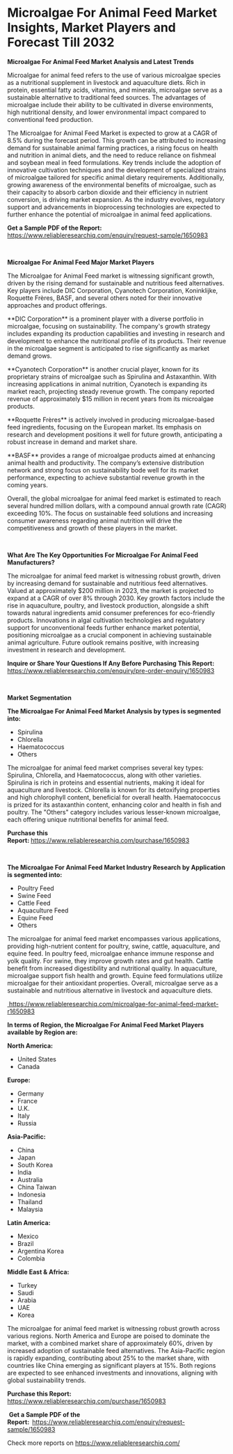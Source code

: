 <p><h1>Microalgae For Animal Feed Market Insights, Market Players and Forecast Till 2032</h1></p><p><strong>Microalgae For Animal Feed Market Analysis and Latest Trends</strong></p>
<p><p>Microalgae for animal feed refers to the use of various microalgae species as a nutritional supplement in livestock and aquaculture diets. Rich in protein, essential fatty acids, vitamins, and minerals, microalgae serve as a sustainable alternative to traditional feed sources. The advantages of microalgae include their ability to be cultivated in diverse environments, high nutritional density, and lower environmental impact compared to conventional feed production.</p><p>The Microalgae for Animal Feed Market is expected to grow at a CAGR of 8.5% during the forecast period. This growth can be attributed to increasing demand for sustainable animal farming practices, a rising focus on health and nutrition in animal diets, and the need to reduce reliance on fishmeal and soybean meal in feed formulations. Key trends include the adoption of innovative cultivation techniques and the development of specialized strains of microalgae tailored for specific animal dietary requirements. Additionally, growing awareness of the environmental benefits of microalgae, such as their capacity to absorb carbon dioxide and their efficiency in nutrient conversion, is driving market expansion. As the industry evolves, regulatory support and advancements in bioprocessing technologies are expected to further enhance the potential of microalgae in animal feed applications.</p></p>
<p><strong>Get a Sample PDF of the Report:&nbsp;</strong> <a href="https://www.reliableresearchiq.com/enquiry/request-sample/1650983?utm_campaign=3276&utm_medium=2&utm_source=Github&utm_content=ia&utm_term=23032025&utm_id=microalgae-for-animal-feed">https://www.reliableresearchiq.com/enquiry/request-sample/1650983</a></p>
<p>&nbsp;</p>
<p><strong>Microalgae For Animal Feed Major Market Players</strong></p>
<p><p>The Microalgae for Animal Feed market is witnessing significant growth, driven by the rising demand for sustainable and nutritious feed alternatives. Key players include DIC Corporation, Cyanotech Corporation, Koninklijke, Roquette Frères, BASF, and several others noted for their innovative approaches and product offerings.</p><p>**DIC Corporation** is a prominent player with a diverse portfolio in microalgae, focusing on sustainability. The company's growth strategy includes expanding its production capabilities and investing in research and development to enhance the nutritional profile of its products. Their revenue in the microalgae segment is anticipated to rise significantly as market demand grows.</p><p>**Cyanotech Corporation** is another crucial player, known for its proprietary strains of microalgae such as Spirulina and Astaxanthin. With increasing applications in animal nutrition, Cyanotech is expanding its market reach, projecting steady revenue growth. The company reported revenue of approximately $15 million in recent years from its microalgae products.</p><p>**Roquette Frères** is actively involved in producing microalgae-based feed ingredients, focusing on the European market. Its emphasis on research and development positions it well for future growth, anticipating a robust increase in demand and market share.</p><p>**BASF** provides a range of microalgae products aimed at enhancing animal health and productivity. The company’s extensive distribution network and strong focus on sustainability bode well for its market performance, expecting to achieve substantial revenue growth in the coming years.</p><p>Overall, the global microalgae for animal feed market is estimated to reach several hundred million dollars, with a compound annual growth rate (CAGR) exceeding 10%. The focus on sustainable feed solutions and increasing consumer awareness regarding animal nutrition will drive the competitiveness and growth of these players in the market.</p></p>
<p>&nbsp;</p>
<p><strong>What Are The Key Opportunities For Microalgae For Animal Feed Manufacturers?</strong></p>
<p><p>The microalgae for animal feed market is witnessing robust growth, driven by increasing demand for sustainable and nutritious feed alternatives. Valued at approximately $200 million in 2023, the market is projected to expand at a CAGR of over 8% through 2030. Key growth factors include the rise in aquaculture, poultry, and livestock production, alongside a shift towards natural ingredients amid consumer preferences for eco-friendly products. Innovations in algal cultivation technologies and regulatory support for unconventional feeds further enhance market potential, positioning microalgae as a crucial component in achieving sustainable animal agriculture. Future outlook remains positive, with increasing investment in research and development.</p></p>
<p><strong>Inquire or Share Your Questions If Any Before Purchasing This Report:</strong> <a href="https://www.reliableresearchiq.com/enquiry/pre-order-enquiry/1650983?utm_campaign=3276&utm_medium=2&utm_source=Github&utm_content=ia&utm_term=23032025&utm_id=microalgae-for-animal-feed">https://www.reliableresearchiq.com/enquiry/pre-order-enquiry/1650983</a></p>
<p>&nbsp;</p>
<p><strong>Market Segmentation</strong></p>
<p><strong>The Microalgae For Animal Feed Market Analysis by types is segmented into:</strong></p>
<p><ul><li>Spirulina</li><li>Chlorella</li><li>Haematococcus</li><li>Others</li></ul></p>
<p><p>The microalgae for animal feed market comprises several key types: Spirulina, Chlorella, and Haematococcus, along with other varieties. Spirulina is rich in proteins and essential nutrients, making it ideal for aquaculture and livestock. Chlorella is known for its detoxifying properties and high chlorophyll content, beneficial for overall health. Haematococcus is prized for its astaxanthin content, enhancing color and health in fish and poultry. The "Others" category includes various lesser-known microalgae, each offering unique nutritional benefits for animal feed.</p></p>
<p><strong>Purchase this Report:&nbsp;</strong><a href="https://www.reliableresearchiq.com/purchase/1650983?utm_campaign=3276&utm_medium=2&utm_source=Github&utm_content=ia&utm_term=23032025&utm_id=microalgae-for-animal-feed">https://www.reliableresearchiq.com/purchase/1650983</a></p>
<p>&nbsp;</p>
<p><strong>The Microalgae For Animal Feed Market Industry Research by Application is segmented into:</strong></p>
<p><ul><li>Poultry Feed</li><li>Swine Feed</li><li>Cattle Feed</li><li>Aquaculture Feed</li><li>Equine Feed</li><li>Others</li></ul></p>
<p><p>The microalgae for animal feed market encompasses various applications, providing high-nutrient content for poultry, swine, cattle, aquaculture, and equine feed. In poultry feed, microalgae enhance immune response and yolk quality. For swine, they improve growth rates and gut health. Cattle benefit from increased digestibility and nutritional quality. In aquaculture, microalgae support fish health and growth. Equine feed formulations utilize microalgae for their antioxidant properties. Overall, microalgae serve as a sustainable and nutritious alternative in livestock and aquaculture diets.</p></p>
<p><a href="https://www.reliableresearchiq.com/microalgae-for-animal-feed-market-r1650983?utm_campaign=3276&utm_medium=2&utm_source=Github&utm_content=ia&utm_term=23032025&utm_id=microalgae-for-animal-feed">&nbsp;https://www.reliableresearchiq.com/microalgae-for-animal-feed-market-r1650983</a></p>
<p><strong>In terms of Region, the Microalgae For Animal Feed Market Players available by Region are:</strong></p>
<p>
    <p> <strong> North America: </strong>
        <ul>
            <li>United States</li>
            <li>Canada</li>
        </ul>
        </p> 
    <p> <strong> Europe: </strong>
        <ul>
            <li>Germany</li>
            <li>France</li>
            <li>U.K.</li>
            <li>Italy</li>
            <li>Russia</li>
        </ul>
        </p> 
    <p> <strong> Asia-Pacific: </strong>
        <ul>
            <li>China</li>
            <li>Japan</li>
            <li>South Korea</li>
            <li>India</li>
            <li>Australia</li>
            <li>China Taiwan</li>
            <li>Indonesia</li>
            <li>Thailand</li>
            <li>Malaysia</li>
        </ul>
        </p> 
    <p> <strong> Latin America: </strong>
        <ul>
            <li>Mexico</li>
            <li>Brazil</li>
            <li>Argentina Korea</li>
            <li>Colombia</li>
        </ul>
        </p> 
    <p> <strong> Middle East & Africa: </strong>
        <ul>
            <li>Turkey</li>
            <li>Saudi</li>
            <li>Arabia</li>
            <li>UAE</li>
            <li>Korea</li>
        </ul>
    </p>
    </p>
<p><p>The microalgae for animal feed market is witnessing robust growth across various regions. North America and Europe are poised to dominate the market, with a combined market share of approximately 60%, driven by increased adoption of sustainable feed alternatives. The Asia-Pacific region is rapidly expanding, contributing about 25% to the market share, with countries like China emerging as significant players at 15%. Both regions are expected to see enhanced investments and innovations, aligning with global sustainability trends.</p></p>
<p><strong>Purchase this Report: </strong><a href="https://www.reliableresearchiq.com/purchase/1650983?utm_campaign=3276&utm_medium=2&utm_source=Github&utm_content=ia&utm_term=23032025&utm_id=microalgae-for-animal-feed">https://www.reliableresearchiq.com/purchase/1650983</a></p>
<p>&nbsp;<strong>Get a Sample PDF of the Report:&nbsp;&nbsp;</strong><a href="https://www.reliableresearchiq.com/enquiry/request-sample/1650983?utm_campaign=3276&utm_medium=2&utm_source=Github&utm_content=ia&utm_term=23032025&utm_id=microalgae-for-animal-feed">https://www.reliableresearchiq.com/enquiry/request-sample/1650983</a></p>
<p><strong></strong></p>
<p>Check more reports on <a href="https://www.reliableresearchiq.com/?utm_campaign=3276&utm_medium=2&utm_source=Github&utm_content=ia&utm_term=23032025&utm_id=microalgae-for-animal-feed">https://www.reliableresearchiq.com/</a></p>
